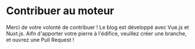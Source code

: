 # Contribuer au moteur

Merci de votre volonté de contribuer ! Le blog est développé avec Vue.js et Nuxt.js. Aifn d'apporter votre pierre à l'édifice, veuillez créer une branche, et
ouvrez une Pull Request !  

